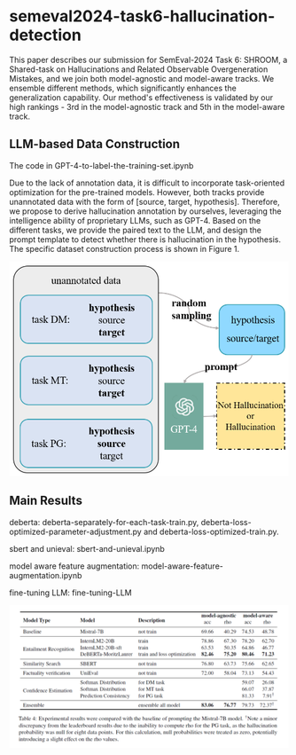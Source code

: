 # semeval2024-task6-hallucination-detection

This paper describes our submission for SemEval-2024 Task 6: SHROOM, a Shared-task on Hallucinations and Related Observable Overgeneration Mistakes, and we join both model-agnostic and model-aware tracks. We ensemble different methods, which significantly enhances the generalization capability. Our method's effectiveness is validated by our high rankings - 3rd in the model-agnostic track and 5th in the model-aware track.


## LLM-based Data Construction

The code in GPT-4-to-label-the-training-set.ipynb

Due to the lack of annotation data, it is difficult to incorporate task-oriented optimization for the pre-trained models. However, both tracks provide unannotated data with the form of [source, target, hypothesis]. Therefore, we propose to derive hallucination annotation by ourselves, leveraging the intelligence ability of proprietary LLMs, such as GPT-4. Based on the different tasks, we provide the paired text to the LLM, and design the prompt template to detect whether there is hallucination in the hypothesis. The specific dataset construction process is shown in Figure 1.

![capture_20240222234101022](fig/data.bmp)

## Main Results

deberta: deberta-separately-for-each-task-train.py, deberta-loss-optimized-parameter-adjustment.py and deberta-loss-optimized-train.py.

sbert and unieval: sbert-and-unieval.ipynb

model aware feature augmentation: model-aware-feature-augmentation.ipynb

fine-tuning LLM: fine-tuning-LLM

![capture_20240222234101022](fig/result.bmp)
